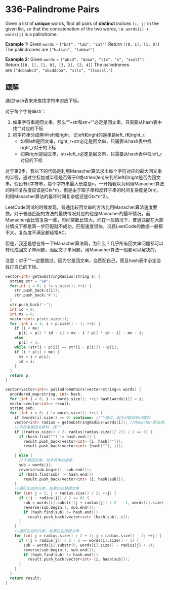 # 336-Palindrome Pairs

Given a list of **unique** words, find all pairs of **distinct** indices `(i, j)` in the given list, so that the concatenation of the two words, i.e. `words[i] + words[j]` is a palindrome.

**Example 1:**
Given `words` = `["bat", "tab", "cat"]`
Return `[[0, 1], [1, 0]]`
The palindromes are `["battab", "tabbat"]`

**Example 2:**
Given `words` = `["abcd", "dcba", "lls", "s", "sssll"]`
Return `[[0, 1], [1, 0], [3, 2], [2, 4]]`
The palindromes are `["dcbaabcd", "abcddcba", "slls", "llssssll"]`

## 题解

通过hash表来来查找字符串对应下标。

对于每个字符串str：

1. 如果字符串是回文串，那么“”+str和str+“”必定是回文串，只需要从hash表中找“”对应的下标
2. 把字符串分成两半left和right，记left和right的逆串是left_r和right_r:
   * 如果left是回文串，right_r+str必定是回文串，只需要从hash表中找right_r对于的下标
   * 如果right是回文串，str+left_r必定是回文串，只需要从hash表中找left_r对应的下标

对于第2步，我以下的代码是利用Manacher算法求出每个字符对应的最大回文串的半径，通过坐标加减半径是否等于0或strlen(len)来判断left和right是否为回文串。假设有k字符串，每个字符串最大长度是n，一开始我以为利用Manacher算法的时间复杂度应该是O(k\*n)，但是由于取子串和反转子串的时间复杂度是O(n)，利用Manacher算法的最坏时间复杂度还是O(k\*n^2)。

LeetCode测试的时候发现，普通比较回文串的方法比用Manacher算法速度要快。对于普通匹配的方法的最快情况对应的也是Manacher的最坏情况，而Manacher会比较复杂一些，时间常数比较大。而在一般情况下，普通匹配在大部分情况下都是第一步匹配就不成功，匹配速度很快，况且LeetCode的数据一般都不大，复杂度不满足都经常AC。

但是，我还是想在练一下Manacher算法啊，为什么？几乎所有回文串问题都可以转化成回文子串问题，而回文子串问题，用Manacher算法一般都可以解决的。

注意：对于“”一定要跳过，因为它是回文串，会匹配自己，而且hash表中必定会找打自己的下标。

```c++
vector<int> getSubstringRadius(string s) {
  string str = "$#";
  for(int i = 0; i != s.size(); ++i) {
    str.push_back(s[i]);
    str.push_back('#');
  }
  str.push_back('~');
  int id = 0;
  int mx = 0;
  vector<int> p(str.size());
  for (int i = 1; i < p.size() - 1; ++i) {
    if (i < mx)
      p[i] = p[2 * id - i] < mx - i ? p[2 * id - i] : mx - i;
    else
      p[i] = 1;
    while (str[i + p[i]] == str[i - p[i]]) ++p[i];
    if (i + p[i] > mx) {
      mx = i + p[i];
      id = i;
    }
  }
  return p;
}

vector<vector<int>> palindromePairs(vector<string>& words) {
  unordered_map<string, int> hash;
  for (int i = 0; i != words.size(); ++i) hash[words[i]] = i;
  vector<vector<int>> result;
  string sub;
  for (int i = 0; i != words.size(); ++i) {
    if (words[i].size() == 0) continue; //""跳过，因为只能和自己成对
    vector<int> radius = getSubstringRadius(words[i]); //Manacher算法得出的数组
    //字符串是回文串时，找""
    if ((radius.size() / 2- radius[radius.size()/ 2]) / 2 == 0) {
      if (hash.find("") != hash.end()) {
        result.push_back(vector<int> {i, hash[""]});
        result.push_back(vector<int> {hash[""], i});
      }
    } else {
      //不是回文串，找字符串的逆串
      sub = words[i];
      reverse(sub.begin(), sub.end());
      if (hash.find(sub) != hash.end())
        result.push_back(vector<int> {i, hash[sub]});
    }
    //遍历左边的元素，如果左边是回文串
    for (int j = 2; j < radius.size() / 2; ++j) {
      if ((j - radius[j]) / 2 == 0) {
        sub = words[i].substr((j + radius[j]) / 2  - 1, words[i].size() - radius[j] + 1);
        reverse(sub.begin(), sub.end());
        if (hash.find(sub) != hash.end())
          result.push_back(vector<int> {hash[sub], i});
      }
    }
    //遍历右边的元素，如果右边是回文串
    for (int j = radius.size() / 2 + 1; j < radius.size() - 2; ++j) {
      if ((j + radius[j]) / 2 - 2 == words[i].size() - 1) {
        sub = words[i].substr(0, words[i].size() - radius[j] + 1);
        reverse(sub.begin(), sub.end());
        if (hash.find(sub) != hash.end())
          result.push_back(vector<int> {i, hash[sub]});
      }
    }
  }
  return result;
}
```

